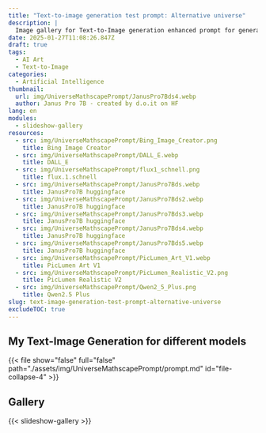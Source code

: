 ```yaml
---
title: "Text-to-image generation test prompt: Alternative universe"
description: |
  Image gallery for Text-to-Image generation enhanced prompt for generation an image for an alternative universe
date: 2025-01-27T11:08:26.847Z
draft: true
tags:
  - AI Art
  - Text-to-Image
categories:
  - Artificial Intelligence
thumbnail:
  url: img/UniverseMathscapePrompt/JanusPro7Bds4.webp
  author: Janus Pro 7B - created by d.o.it on HF
lang: en
modules:
  - slideshow-gallery
resources:
  - src: img/UniverseMathscapePrompt/Bing_Image_Creator.png
    title: Bing Image Creator
  - src: img/UniverseMathscapePrompt/DALL_E.webp
    title: DALL_E
  - src: img/UniverseMathscapePrompt/flux1_schnell.png
    title: flux.1.schnell
  - src: img/UniverseMathscapePrompt/JanusPro7Bds.webp
    title: JanusPro7B huggingface
  - src: img/UniverseMathscapePrompt/JanusPro7Bds2.webp
    title: JanusPro7B huggingface
  - src: img/UniverseMathscapePrompt/JanusPro7Bds3.webp
    title: JanusPro7B huggingface
  - src: img/UniverseMathscapePrompt/JanusPro7Bds4.webp
    title: JanusPro7B huggingface
  - src: img/UniverseMathscapePrompt/JanusPro7Bds5.webp
    title: JanusPro7B huggingface
  - src: img/UniverseMathscapePrompt/PicLumen_Art_V1.webp
    title: PicLumen Art V1
  - src: img/UniverseMathscapePrompt/PicLumen_Realistic_V2.png
    title: PicLumen Realistic V2
  - src: img/UniverseMathscapePrompt/Qwen2_5_Plus.png
    title: Qwen2.5 Plus 
slug: text-image-generation-test-prompt-alternative-universe
excludeTOC: true
---
```


## My Text-Image Generation for different models

{{< file show="false" full="false" path="./assets/img/UniverseMathscapePrompt/prompt.md" id="file-collapse-4" >}}

## Gallery

{{< slideshow-gallery >}}

